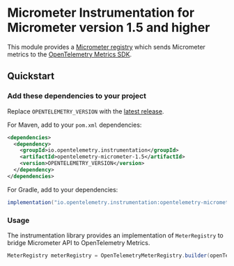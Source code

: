 # Micrometer Instrumentation for Micrometer version 1.5 and higher

This module provides a [Micrometer registry](https://docs.micrometer.io/micrometer/reference/concepts/registry.html) which
sends Micrometer metrics to the
[OpenTelemetry Metrics SDK](https://github.com/open-telemetry/opentelemetry-java/tree/main/sdk/metrics).

## Quickstart

### Add these dependencies to your project

Replace `OPENTELEMETRY_VERSION` with the [latest
release](https://mvnrepository.com/artifact/io.opentelemetry.instrumentation/opentelemetry-micrometer-1.5).

For Maven, add to your `pom.xml` dependencies:

```xml
<dependencies>
  <dependency>
    <groupId>io.opentelemetry.instrumentation</groupId>
    <artifactId>opentelemetry-micrometer-1.5</artifactId>
    <version>OPENTELEMETRY_VERSION</version>
  </dependency>
</dependencies>
```

For Gradle, add to your dependencies:

```groovy
implementation("io.opentelemetry.instrumentation:opentelemetry-micrometer-1.5:OPENTELEMETRY_VERSION")
```

### Usage

The instrumentation library provides an implementation of `MeterRegistry` to bridge Micrometer API to OpenTelemetry Metrics.

```java
MeterRegistry meterRegistry = OpenTelemetryMeterRegistry.builder(openTelemetry).build();
```
